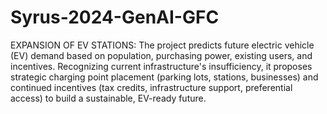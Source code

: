﻿# Syrus-2024-GenAI-GFC
EXPANSION OF EV STATIONS:
The project predicts future electric vehicle (EV) demand based on population, purchasing power, existing users, and incentives. Recognizing current infrastructure's insufficiency, it proposes strategic charging point placement (parking lots, stations, businesses) and continued incentives (tax credits, infrastructure support, preferential access) to build a sustainable, EV-ready future.
